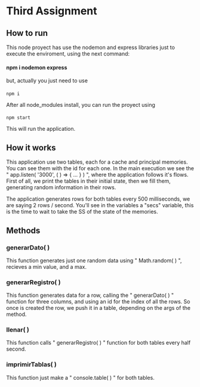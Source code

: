 # Third Assignment 

## How to run

This node proyect has use the nodemon and express libraries just to execute the enviroment, using the next command:
#### npm i nodemon express
but, actually you just need to use
####
    npm i

After all node_modules install, you can run the proyect using
####
    npm start
This will run the application.

## How it works

This application use two tables, each for a cache and principal memories. You can see them with the id for each one. In the main execution we see the  " app.listen( '3000', ( ) => { ... } ) ", where the application follows it's flows. First of all, we print the tables in their initial state, then we fill them, generating random information in their rows. 

The application generates rows for both tables every 500 milliseconds, we are saying 2 rows / second. You'll see in the variables a "secs" variable, this is the time to wait to take the SS of the state of the memories.

## Methods

### generarDato( )
This function generates just one random data using " Math.random( ) ", recieves a min value, and a max.

### generarRegistro( )
This function generates data for a row, calling the " generarDato( ) " function for three columns, and using an id for the index of all the rows. So once is created the row, we push it in a table, depending on the args of the method.

### llenar( )
This function calls " generarRegistro( ) " function for both tables every half second.

### imprimirTablas( )
This function just make a " console.table( ) " for both tables.
